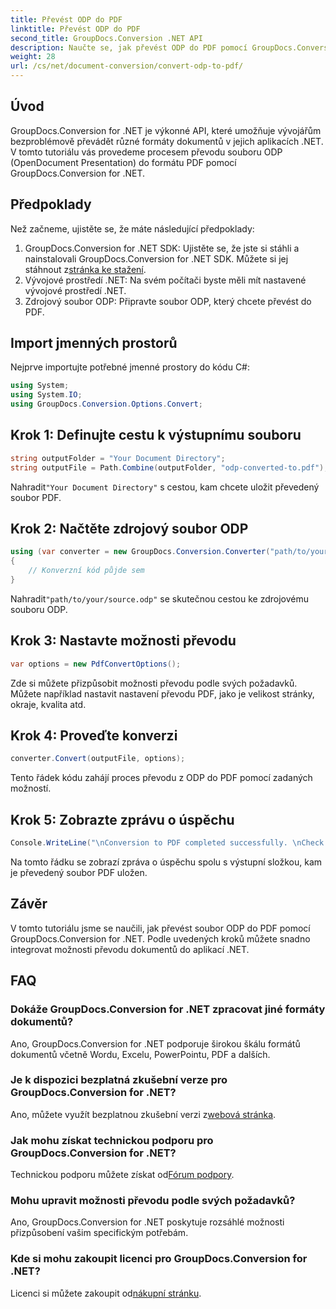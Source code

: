 ```yaml
---
title: Převést ODP do PDF
linktitle: Převést ODP do PDF
second_title: GroupDocs.Conversion .NET API
description: Naučte se, jak převést ODP do PDF pomocí GroupDocs.Conversion for .NET. Postupujte podle našeho podrobného průvodce pro bezproblémový převod dokumentů.
weight: 28
url: /cs/net/document-conversion/convert-odp-to-pdf/
---
```

## Úvod
GroupDocs.Conversion for .NET je výkonné API, které umožňuje vývojářům bezproblémově převádět různé formáty dokumentů v jejich aplikacích .NET. V tomto tutoriálu vás provedeme procesem převodu souboru ODP (OpenDocument Presentation) do formátu PDF pomocí GroupDocs.Conversion for .NET.
## Předpoklady
Než začneme, ujistěte se, že máte následující předpoklady:
1.  GroupDocs.Conversion for .NET SDK: Ujistěte se, že jste si stáhli a nainstalovali GroupDocs.Conversion for .NET SDK. Můžete si jej stáhnout z[stránka ke stažení](https://releases.groupdocs.com/conversion/net/).
2. Vývojové prostředí .NET: Na svém počítači byste měli mít nastavené vývojové prostředí .NET.
3. Zdrojový soubor ODP: Připravte soubor ODP, který chcete převést do PDF.

## Import jmenných prostorů
Nejprve importujte potřebné jmenné prostory do kódu C#:
```csharp
using System;
using System.IO;
using GroupDocs.Conversion.Options.Convert;
```
## Krok 1: Definujte cestu k výstupnímu souboru
```csharp
string outputFolder = "Your Document Directory";
string outputFile = Path.Combine(outputFolder, "odp-converted-to.pdf");
```
 Nahradit`"Your Document Directory"` s cestou, kam chcete uložit převedený soubor PDF.
## Krok 2: Načtěte zdrojový soubor ODP
```csharp
using (var converter = new GroupDocs.Conversion.Converter("path/to/your/source.odp"))
{
    // Konverzní kód půjde sem
}
```
 Nahradit`"path/to/your/source.odp"` se skutečnou cestou ke zdrojovému souboru ODP.
## Krok 3: Nastavte možnosti převodu
```csharp
var options = new PdfConvertOptions();
```
Zde si můžete přizpůsobit možnosti převodu podle svých požadavků. Můžete například nastavit nastavení převodu PDF, jako je velikost stránky, okraje, kvalita atd.
## Krok 4: Proveďte konverzi
```csharp
converter.Convert(outputFile, options);
```
Tento řádek kódu zahájí proces převodu z ODP do PDF pomocí zadaných možností.
## Krok 5: Zobrazte zprávu o úspěchu
```csharp
Console.WriteLine("\nConversion to PDF completed successfully. \nCheck output in {0}", outputFolder);
```
Na tomto řádku se zobrazí zpráva o úspěchu spolu s výstupní složkou, kam je převedený soubor PDF uložen.

## Závěr
V tomto tutoriálu jsme se naučili, jak převést soubor ODP do PDF pomocí GroupDocs.Conversion for .NET. Podle uvedených kroků můžete snadno integrovat možnosti převodu dokumentů do aplikací .NET.
## FAQ
### Dokáže GroupDocs.Conversion for .NET zpracovat jiné formáty dokumentů?
Ano, GroupDocs.Conversion for .NET podporuje širokou škálu formátů dokumentů včetně Wordu, Excelu, PowerPointu, PDF a dalších.
### Je k dispozici bezplatná zkušební verze pro GroupDocs.Conversion for .NET?
 Ano, můžete využít bezplatnou zkušební verzi z[webová stránka](https://releases.groupdocs.com/).
### Jak mohu získat technickou podporu pro GroupDocs.Conversion for .NET?
 Technickou podporu můžete získat od[Fórum podpory](https://forum.groupdocs.com/c/conversion/11).
### Mohu upravit možnosti převodu podle svých požadavků?
Ano, GroupDocs.Conversion for .NET poskytuje rozsáhlé možnosti přizpůsobení vašim specifickým potřebám.
### Kde si mohu zakoupit licenci pro GroupDocs.Conversion for .NET?
 Licenci si můžete zakoupit od[nákupní stránku](https://purchase.groupdocs.com/buy).